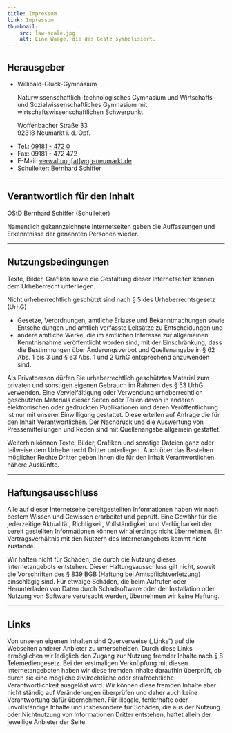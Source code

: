 ```yaml
---
title: Impressum
link: Impressum
thumbnail: 
    src: law-scale.jpg
    alt: Eine Waage, die das Gestz symbolisiert.
---
```

<h2 id="herausgeber">Herausgeber</h2>
<ul>
    <li>
        <p>Willibald-Gluck-Gymnasium</p>
        <p>Naturwissenschaftlich-technologisches Gymnasium und Wirtschafts- und Sozialwissenschaftliches Gymnasium mit wirtschaftswissenschaftlichen Schwerpunkt</p>
        <p><inertia-link href="/anfahrt">Woffenbacher Straße 33</inertia-link><br>92318 Neumarkt i. d. Opf.</p>
    </li>
    <li>Tel.: <a href="tel:091814720">09181 - 472 0</a></li>
    <li>Fax: 09181 - 472 472</li>
    <li>E-Mail: <a href="mailto:verwaltung@wgg-neumarkt.de">verwaltung[at]wgg-neumarkt.de</a></li>
    <li>Schulleiter: Bernhard Schiffer</li>
</ul>
<hr>
<h2 id="inhalt">Verantwortlich für den Inhalt</h2>
<p>OStD Bernhard Schiffer (Schulleiter)</p>
<p>Namentlich gekennzeichnete Internetseiten geben die Auffassungen und Erkenntnisse der genannten Personen wieder.</p>
<hr>
<h2 id="nutzungsbedingungen">Nutzungsbedingungen</h2>
<p>Texte, Bilder, Grafiken sowie die Gestaltung dieser Internetseiten können dem Urheberrecht unterliegen.</p>
<p>Nicht urheberrechtlich geschützt sind nach § 5 des Urheberrechtsgesetz (UrhG)</p>
<ul>
    <li>Gesetze, Verordnungen, amtliche Erlasse und Bekanntmachungen sowie Entscheidungen und amtlich verfasste Leitsätze zu Entscheidungen und</li>
    <li>andere amtliche Werke, die im amtlichen Interesse zur allgemeinen Kenntnisnahme veröffentlicht worden sind, mit der Einschränkung, dass die Bestimmungen über Änderungsverbot und Quellenangabe in § 62 Abs. 1 bis 3 und § 63 Abs. 1 und 2 UrhG entsprechend anzuwenden sind.</li>
</ul>
<p>Als Privatperson dürfen Sie urheberrechtlich geschütztes Material zum privaten und sonstigen eigenen Gebrauch im Rahmen des § 53 UrhG verwenden. Eine Vervielfältigung oder Verwendung urheberrechtlich geschützten Materials dieser Seiten oder Teilen davon in anderen elektronischen oder gedruckten Publikationen und deren Veröffentlichung ist nur mit unserer Einwilligung gestattet. Diese erteilen auf Anfrage die für den Inhalt Verantwortlichen. Der Nachdruck und die Auswertung von Pressemitteilungen und Reden sind mit Quellenangabe allgemein gestattet.</p>
<p>Weiterhin können Texte, Bilder, Grafiken und sonstige Dateien ganz oder teilweise dem Urheberrecht Dritter unterliegen. Auch über das Bestehen möglicher Rechte Dritter geben Ihnen die für den Inhalt Verantwortlichen nähere Auskünfte.</p>
<hr>
<h2 id="haftungsausschluss">Haftungsausschluss</h2>
<p>Alle auf dieser Internetseite bereitgestellten Informationen haben wir nach bestem Wissen und Gewissen erarbeitet und geprüft. Eine Gewähr für die jederzeitige Aktualität, Richtigkeit, Vollständigkeit und Verfügbarkeit der bereit gestellten Informationen können wir allerdings nicht übernehmen. Ein Vertragsverhältnis mit den Nutzern des Internetangebots kommt nicht zustande.</p>
<p>Wir haften nicht für Schäden, die durch die Nutzung dieses Internetangebots entstehen. Dieser Haftungsausschluss gilt nicht, soweit die Vorschriften des § 839 BGB (Haftung bei Amtspflichtverletzung) einschlägig sind. Für etwaige Schäden, die beim Aufrufen oder Herunterladen von Daten durch Schadsoftware oder der Installation oder Nutzung von Software verursacht werden, übernehmen wir keine Haftung.</p>
<hr>
<h2 id="links">Links</h2>
<p>Von unseren eigenen Inhalten sind Querverweise („Links“) auf die Webseiten anderer Anbieter zu unterscheiden. Durch diese Links ermöglichen wir lediglich den Zugang zur Nutzung fremder Inhalte nach § 8 Telemediengesetz. Bei der erstmaligen Verknüpfung mit diesen Internetangeboten haben wir diese fremden Inhalte daraufhin überprüft, ob durch sie eine mögliche zivilrechtliche oder strafrechtliche Verantwortlichkeit ausgelöst wird. Wir können diese fremden Inhalte aber nicht ständig auf Veränderungen überprüfen und daher auch keine Verantwortung dafür übernehmen. Für illegale, fehlerhafte oder unvollständige Inhalte und insbesondere für Schäden, die aus der Nutzung oder Nichtnutzung von Informationen Dritter entstehen, haftet allein der jeweilige Anbieter der Seite.</p>
